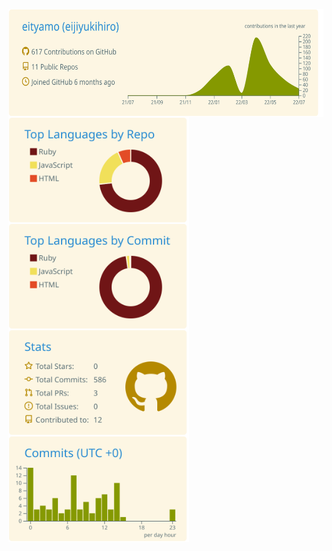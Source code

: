 <p>
</a>
  <a href="https://github.com/vn7n24fzkq/github-profile-summary-cards">
  <img align="left" height="173px" src="https://raw.githubusercontent.com/eityamo/eityamo/main/profile-summary-card-output/solarized/0-profile-details.svg" style="max-width: 100%;" />
</a>
<a href="https://github.com/vn7n24fzkq/github-profile-summary-cards">
  <img align="left" height="170px" src="https://raw.githubusercontent.com/eityamo/eityamo/main/profile-summary-card-output/solarized/1-repos-per-language.svg" style="max-width: 100%;" />
</a>
<a href="https://github.com/vn7n24fzkq/github-profile-summary-cards">
  <img align="left" height="170px" src="https://raw.githubusercontent.com/eityamo/eityamo/main/profile-summary-card-output/solarized/2-most-commit-language.svg" style="max-width: 100%;" />
</a>
<a href="https://github.com/vn7n24fzkq/github-profile-summary-cards">
  <img align="left" height="170px" src="https://raw.githubusercontent.com/eityamo/eityamo/main/profile-summary-card-output/solarized/3-stats.svg" style="max-width: 100%;" />
</a>
<a href="https://github.com/vn7n24fzkq/github-profile-summary-cards">
  <img align="left" height="170px" src="https://raw.githubusercontent.com/eityamo/eityamo/main/profile-summary-card-output/solarized/4-productive-time.svg" style="max-width: 100%;" />
</p>